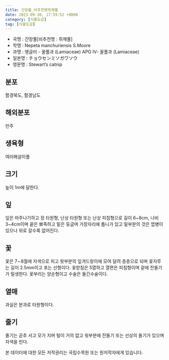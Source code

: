 ```yaml
---
title: 간장풀_비추천명쥐깨풀
date: 2023-09-30, 17:59:52 +0800
category: [식물도감]
tag: [식물도감]
---
```




- 국명 : 간장풀[비추천명 : 쥐깨풀]
- 학명 : Nepeta manchuriensis S.Moore
- 과명 : 앵글러 - 꿀풀과 (Lamiaceae) APG Ⅳ- 꿀풀과 (Lamiaceae)
- 일본명 : チョウセンミソガワソウ
- 영문명 : Stewart’s catnip


## 분포
함경북도, 함경남도
## 해외분포
만주
## 생육형
여러해살이풀
## 크기
높이 1m에 달한다.
## 잎
잎은 마주나기하고 장 타원형, 난상 타원형 또는 난상 피침형으로 길이 6~8cm, 나비 3~4cm이며 끝은 뾰족하고 밑은 둥글며 가장자리에 톱니가 있고 밑부분의 것은 엽병이 있으나 위로 갈수록 없어진다.
## 꽃
꽃은 7∼8월에 자색으로 피고 윗부분의 잎겨드랑이에 모여 달려 층층으로 되며 꽃자루는 길이 2.5mm이고 포는 선형이다. 꽃받침은 5열하고 열편은 피침형이며 겉에 잔돌기가 밀생한다. 꽃부리는 양순형이고 수술은 둘긴수술이다.
## 열매
과실은 분과로 타원형이다.
## 줄기
줄기는 곧추 서고 모가 지며 털이 거의 없고 윗부분에 잔돌기 또는 선상의 돌기가 있으며 자색을 띤다.






본 데이터에 대한 모든 저작권리는 국립수목원 또는 원저작자에게 있습니다.
